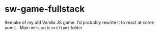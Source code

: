 # sw-game-fullstack
Remake of my old Vanilla JS game. I'd probably rewrite it to react at some point...
Main version is in ```client``` folder
